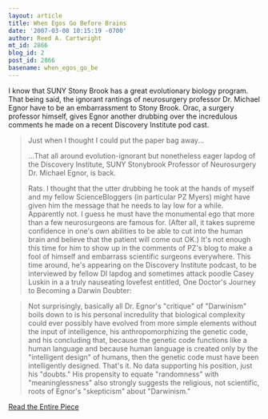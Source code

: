 ```yaml
---
layout: article
title: When Egos Go Before Brains
date: '2007-03-08 10:15:19 -0700'
author: Reed A. Cartwright
mt_id: 2866
blog_id: 2
post_id: 2866
basename: when_egos_go_be
---
```

I know that SUNY Stony Brook has a great evolutionary biology program.  That being said, the ignorant rantings of neurosurgery professor Dr. Michael Egnor have to be an embarrassment to Stony Brook.  Orac, a surgery professor himself, gives Egnor another drubbing over the incredulous comments he made on a recent Discovery Institute pod cast.

> Just when I thought I could put the paper bag away...
> 
> ...That all around evolution-ignorant but nonetheless eager lapdog of the Discovery Institute, SUNY Stonybrook Professor of Neurosurgery Dr. Michael Egnor, is back.
> 
> Rats. I thought that the utter drubbing he took at the hands of myself and my fellow ScienceBloggers (in particular PZ Myers) might have given him the message that he needs to lay low for a while. Apparently not. I guess he must have the monumental ego that more than a few neurosurgeons are famous for. (After all, it takes supreme confidence in one's own abilities to be able to cut into the human brain and believe that the patient will come out OK.) It's not enough this time for him to show up in the comments of PZ's blog to make a fool of himself and embarrass scientific surgeons everywhere. This time around, he's appearing on the Discovery Institute podcast, to be interviewed by fellow DI lapdog and sometimes attack poodle Casey Luskin in a a truly nauseating lovefest entitled, One Doctor's Journey to Becoming a Darwin Doubter:

> Not surprisingly, basically all Dr. Egnor's "critique" of "Darwinism" boils down to is his personal incredulity that biological complexity could ever possibly have evolved from more simple elements without the input of intelligence, his anthropomorphizing the genetic code, and his concluding that, because the genetic code functions like a human language and because human language is created only by the "intelligent design" of humans, then the genetic code must have been intelligently designed. That's it. No data supporting his position, just his "doubts." His propensity to equate "randomness" with "meaninglessness" also strongly suggests the religious, not scientific, roots of Egnor's "skepticism" about "Darwinism."

[Read the Entire Piece](http://scienceblogs.com/insolence/2007/03/just_when_i_thought_i_could_put_the_pape_1.php)
